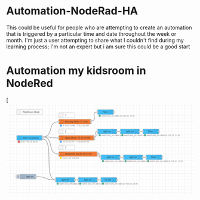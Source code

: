 # Automation-NodeRad-HA
This could be useful for people who are attempting to create an automation that is triggered by a particular time and date throughout the week or month. I'm just a user attempting to share what I couldn't find during my learning process; I'm not an expert but i am sure this could be a good start 
# Automation my kidsroom in NodeRed 
[![Screenshot of the frontend](https://raw.githubusercontent.com/hatemsms/Automation-NodeRad-HA/refs/heads/main/Screenshot%202025-02-23%20110100.png)


